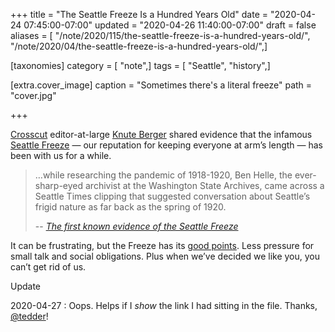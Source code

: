 +++
title = "The Seattle Freeze Is a Hundred Years Old"
date = "2020-04-24 07:45:00-07:00"
updated = "2020-04-26 11:40:00-07:00"
draft = false
aliases = [ "/note/2020/115/the-seattle-freeze-is-a-hundred-years-old/", "/note/2020/04/the-seattle-freeze-is-a-hundred-years-old/",]

[taxonomies]
category = [ "note",]
tags = [ "Seattle", "history",]

[extra.cover_image]
caption = "Sometimes there's a literal freeze"
path = "cover.jpg"

+++

[Seattle Freeze]: https://www.seattletimes.com/life/lifestyle/seattle-freeze-forget-making-friends-half-of-washington-residents-dont-even-want-to-talk-to-you/

[Crosscut]: https://crosscut.com/
[Knute Berger]: https://crosscut.com/author/knute-berger

[Crosscut][] editor-at-large [Knute Berger][] shared evidence that the infamous
[Seattle Freeze][] — our reputation for keeping everyone at arm’s length — has
been with us for a while.

[The first known evidence of the Seattle Freeze]: https://crosscut.com/2020/04/first-known-evidence-seattle-freeze

> …while researching the pandemic of 1918-1920, Ben Helle, the ever-sharp-eyed
> archivist at the Washington State Archives, came across a Seattle Times
> clipping that suggested conversation about Seattle’s frigid nature as far back
> as the spring of 1920.
>
> -- <cite>[The first known evidence of the Seattle Freeze]</cite>

[good points]: https://www.thrillist.com/lifestyle/seattle/how-i-learned-to-love-the-seattle-freeze

It can be frustrating, but the Freeze has its [good points][].  Less pressure
for small talk and social obligations. Plus when we’ve decided we like you, you
can’t get rid of us.

<div class="admonition">
<p class="admonition-title">Update</p>

2020-04-27
:  Oops. Helps if I *show* the link I had sitting in the file. Thanks,
  [@tedder](https://twitter.com/tedder42)!

</div>